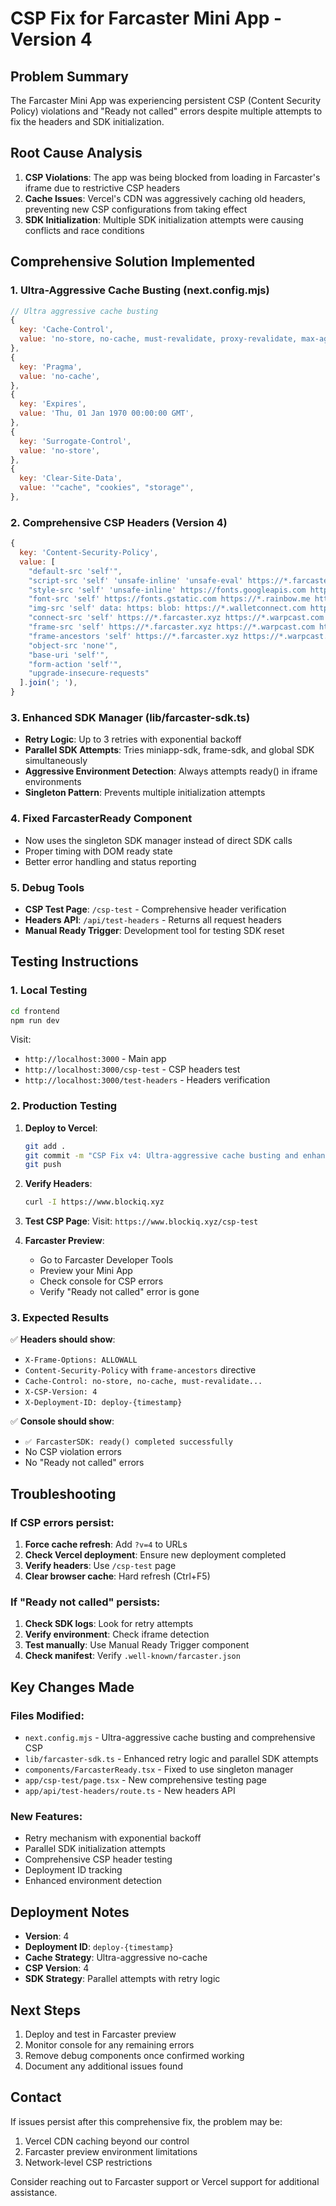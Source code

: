 # CSP Fix for Farcaster Mini App - Version 4

## Problem Summary
The Farcaster Mini App was experiencing persistent CSP (Content Security Policy) violations and "Ready not called" errors despite multiple attempts to fix the headers and SDK initialization.

## Root Cause Analysis
1. **CSP Violations**: The app was being blocked from loading in Farcaster's iframe due to restrictive CSP headers
2. **Cache Issues**: Vercel's CDN was aggressively caching old headers, preventing new CSP configurations from taking effect
3. **SDK Initialization**: Multiple SDK initialization attempts were causing conflicts and race conditions

## Comprehensive Solution Implemented

### 1. Ultra-Aggressive Cache Busting (next.config.mjs)
```javascript
// Ultra aggressive cache busting
{
  key: 'Cache-Control',
  value: 'no-store, no-cache, must-revalidate, proxy-revalidate, max-age=0, s-maxage=0, private',
},
{
  key: 'Pragma',
  value: 'no-cache',
},
{
  key: 'Expires',
  value: 'Thu, 01 Jan 1970 00:00:00 GMT',
},
{
  key: 'Surrogate-Control',
  value: 'no-store',
},
{
  key: 'Clear-Site-Data',
  value: '"cache", "cookies", "storage"',
},
```

### 2. Comprehensive CSP Headers (Version 4)
```javascript
{
  key: 'Content-Security-Policy',
  value: [
    "default-src 'self'",
    "script-src 'self' 'unsafe-inline' 'unsafe-eval' https://*.farcaster.xyz https://*.warpcast.com https://*.walletconnect.com https://*.rainbow.me https://*.privy.io https://explorer-api.walletconnect.com https://relay.walletconnect.com https://api.walletconnect.com https://*.coinbase.com",
    "style-src 'self' 'unsafe-inline' https://fonts.googleapis.com https://*.rainbow.me https://*.walletconnect.com",
    "font-src 'self' https://fonts.gstatic.com https://*.rainbow.me https://*.walletconnect.com",
    "img-src 'self' data: https: blob: https://*.walletconnect.com https://*.rainbow.me",
    "connect-src 'self' https://*.farcaster.xyz https://*.warpcast.com https://*.walletconnect.com https://*.rainbow.me https://*.privy.io https://*.rpc.privy.systems https://relay.walletconnect.com https://*.infura.io https://*.alchemy.com https://*.quicknode.com https://*.cloudflare.com https://*.coinbase.com https://explorer-api.walletconnect.com https://cca-lite.coinbase.com https://api.walletconnect.com https://*.warpcast.com https://client.warpcast.com https://client.farcaster.xyz",
    "frame-src 'self' https://*.farcaster.xyz https://*.warpcast.com https://*.walletconnect.com https://*.rainbow.me https://*.privy.io https://*.coinbase.com",
    "frame-ancestors 'self' https://*.farcaster.xyz https://*.warpcast.com https://farcaster.xyz https://warpcast.com https://client.farcaster.xyz https://client.warpcast.com",
    "object-src 'none'",
    "base-uri 'self'",
    "form-action 'self'",
    "upgrade-insecure-requests"
  ].join('; '),
}
```

### 3. Enhanced SDK Manager (lib/farcaster-sdk.ts)
- **Retry Logic**: Up to 3 retries with exponential backoff
- **Parallel SDK Attempts**: Tries miniapp-sdk, frame-sdk, and global SDK simultaneously
- **Aggressive Environment Detection**: Always attempts ready() in iframe environments
- **Singleton Pattern**: Prevents multiple initialization attempts

### 4. Fixed FarcasterReady Component
- Now uses the singleton SDK manager instead of direct SDK calls
- Proper timing with DOM ready state
- Better error handling and status reporting

### 5. Debug Tools
- **CSP Test Page**: `/csp-test` - Comprehensive header verification
- **Headers API**: `/api/test-headers` - Returns all request headers
- **Manual Ready Trigger**: Development tool for testing SDK reset

## Testing Instructions

### 1. Local Testing
```bash
cd frontend
npm run dev
```

Visit:
- `http://localhost:3000` - Main app
- `http://localhost:3000/csp-test` - CSP headers test
- `http://localhost:3000/test-headers` - Headers verification

### 2. Production Testing
1. **Deploy to Vercel**:
   ```bash
   git add .
   git commit -m "CSP Fix v4: Ultra-aggressive cache busting and enhanced SDK"
   git push
   ```

2. **Verify Headers**:
   ```bash
   curl -I https://www.blockiq.xyz
   ```

3. **Test CSP Page**:
   Visit: `https://www.blockiq.xyz/csp-test`

4. **Farcaster Preview**:
   - Go to Farcaster Developer Tools
   - Preview your Mini App
   - Check console for CSP errors
   - Verify "Ready not called" error is gone

### 3. Expected Results
✅ **Headers should show**:
- `X-Frame-Options: ALLOWALL`
- `Content-Security-Policy` with `frame-ancestors` directive
- `Cache-Control: no-store, no-cache, must-revalidate...`
- `X-CSP-Version: 4`
- `X-Deployment-ID: deploy-{timestamp}`

✅ **Console should show**:
- `✅ FarcasterSDK: ready() completed successfully`
- No CSP violation errors
- No "Ready not called" errors

## Troubleshooting

### If CSP errors persist:
1. **Force cache refresh**: Add `?v=4` to URLs
2. **Check Vercel deployment**: Ensure new deployment completed
3. **Verify headers**: Use `/csp-test` page
4. **Clear browser cache**: Hard refresh (Ctrl+F5)

### If "Ready not called" persists:
1. **Check SDK logs**: Look for retry attempts
2. **Verify environment**: Check iframe detection
3. **Test manually**: Use Manual Ready Trigger component
4. **Check manifest**: Verify `.well-known/farcaster.json`

## Key Changes Made

### Files Modified:
- `next.config.mjs` - Ultra-aggressive cache busting and comprehensive CSP
- `lib/farcaster-sdk.ts` - Enhanced retry logic and parallel SDK attempts
- `components/FarcasterReady.tsx` - Fixed to use singleton manager
- `app/csp-test/page.tsx` - New comprehensive testing page
- `app/api/test-headers/route.ts` - New headers API

### New Features:
- Retry mechanism with exponential backoff
- Parallel SDK initialization attempts
- Comprehensive CSP header testing
- Deployment ID tracking
- Enhanced environment detection

## Deployment Notes
- **Version**: 4
- **Deployment ID**: `deploy-{timestamp}`
- **Cache Strategy**: Ultra-aggressive no-cache
- **CSP Version**: 4
- **SDK Strategy**: Parallel attempts with retry logic

## Next Steps
1. Deploy and test in Farcaster preview
2. Monitor console for any remaining errors
3. Remove debug components once confirmed working
4. Document any additional issues found

## Contact
If issues persist after this comprehensive fix, the problem may be:
1. Vercel CDN caching beyond our control
2. Farcaster preview environment limitations
3. Network-level CSP restrictions

Consider reaching out to Farcaster support or Vercel support for additional assistance. 